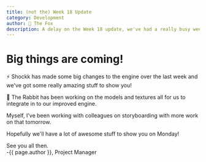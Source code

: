 ```yaml
---
title: (not the) Week 18 Update
category: Development
author: 🦊 The Fox
description: A delay on the Week 18 update, we've had a really busy weekend. Big update on Monday.
---
```


# Big things are coming!

⚡ Shockk has made some big changes to the engine over the last week and we've got some really amazing stuff to show you!

🐰 The Rabbit has been working on the models and textures all for us to integrate in to our improved engine.

Myself, I've been working with colleagues on storyboarding with more work on that tomorrow.



Hopefully we'll have a lot of awesome stuff to show you on Monday!



See you all then.  
-{{ page.author }}, Project Manager